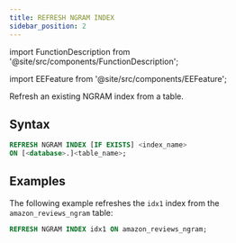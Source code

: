 ```yaml
---
title: REFRESH NGRAM INDEX
sidebar_position: 2
---
```


import FunctionDescription from '@site/src/components/FunctionDescription';

<FunctionDescription description="Introduced or updated: v1.2.726"/>

import EEFeature from '@site/src/components/EEFeature';

<EEFeature featureName='NGRAM INDEX'/>

Refresh an existing NGRAM index from a table.

## Syntax

```sql
REFRESH NGRAM INDEX [IF EXISTS] <index_name>
ON [<database>.]<table_name>;
```

## Examples

The following example refreshes the `idx1` index from the `amazon_reviews_ngram` table:

```sql
REFRESH NGRAM INDEX idx1 ON amazon_reviews_ngram;
```